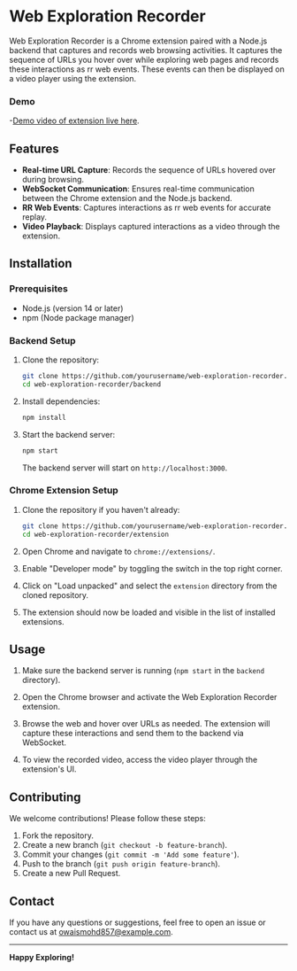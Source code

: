 # Web Exploration Recorder

Web Exploration Recorder is a Chrome extension paired with a Node.js backend that captures and records web browsing activities. It captures the sequence of URLs you hover over while exploring web pages and records these interactions as rr web events. These events can then be displayed on a video player using the extension.

### Demo 
-[Demo video of extension live here](https://drive.google.com/file/d/1svMlMLnAVk106Bwh5ChAPR8mV_jhb8rM/view?usp=sharing).

## Features

- **Real-time URL Capture**: Records the sequence of URLs hovered over during browsing.
- **WebSocket Communication**: Ensures real-time communication between the Chrome extension and the Node.js backend.
- **RR Web Events**: Captures interactions as rr web events for accurate replay.
- **Video Playback**: Displays captured interactions as a video through the extension.

## Installation

### Prerequisites

- Node.js (version 14 or later)
- npm (Node package manager)




### Backend Setup

1. Clone the repository:
    ```sh
    git clone https://github.com/yourusername/web-exploration-recorder.git
    cd web-exploration-recorder/backend
    ```

2. Install dependencies:
    ```sh
    npm install
    ```

3. Start the backend server:
    ```sh
    npm start
    ```

   The backend server will start on `http://localhost:3000`.

### Chrome Extension Setup

1. Clone the repository if you haven't already:
    ```sh
    git clone https://github.com/yourusername/web-exploration-recorder.git
    cd web-exploration-recorder/extension
    ```

2. Open Chrome and navigate to `chrome://extensions/`.

3. Enable "Developer mode" by toggling the switch in the top right corner.

4. Click on "Load unpacked" and select the `extension` directory from the cloned repository.

5. The extension should now be loaded and visible in the list of installed extensions.

## Usage

1. Make sure the backend server is running (`npm start` in the `backend` directory).

2. Open the Chrome browser and activate the Web Exploration Recorder extension.

3. Browse the web and hover over URLs as needed. The extension will capture these interactions and send them to the backend via WebSocket.

4. To view the recorded video, access the video player through the extension's UI.

## Contributing

We welcome contributions! Please follow these steps:

1. Fork the repository.
2. Create a new branch (`git checkout -b feature-branch`).
3. Commit your changes (`git commit -m 'Add some feature'`).
4. Push to the branch (`git push origin feature-branch`).
5. Create a new Pull Request.


## Contact

If you have any questions or suggestions, feel free to open an issue or contact us at [owaismohd857@example.com](owaismohd857@example.com).

---

**Happy Exploring!**
